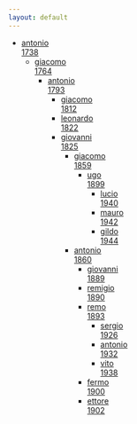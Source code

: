 ```yaml
---
layout: default
---
```


<!--
Family tree
-->

<div class="tree">
<ul>
    <li><a href="#">antonio <br> 1738 </a>
		<ul>
		    <li><a href="#">giacomo <br> 1764 </a> 
        <ul>
             <li><a href="#">antonio <br> 1793 </a> 
             <ul>
                  <li><a href="#">giacomo <br> 1812 </a> </li>
  			          <li><a href="#">leonardo <br> 1822 </a> </li>
                  <li><a href="#"> giovanni <br> 1825 </a>
                  <ul>
                      <li><a href="#">giacomo <br> 1859 </a> 
                      <ul>
                           <li><a href="#">ugo <br> 1899 </a> 
                           <ul>
                                <li><a href="#">lucio <br> 1940 </a> </li>
    		                        <li><a href="#">mauro <br> 1942 </a> </li>
                                <li><a href="#"> gildo <br> 1944 </a> 
                           </li>
                           </ul>
                      </li>
                      </ul>
    		              <li><a href="#">antonio <br> 1860 </a> 
      	              <ul>   
                           <li><a href="#">giovanni <br> 1889 </a> </li>
                           <li><a href="#">remigio <br> 1890 </a> </li>
                           <li><a href="#">remo <br> 1893 </a> 
                            <ul>
                                <li><a href="#">sergio <br> 1926 </a> </li>
      	                        <li><a href="#">antonio <br> 1932 </a> </li>
                                <li><a href="#"> vito <br> 1938 </a>
                           </li>
                           </ul>
                           <li><a href="http://it.wikipedia.org/wiki/Fermo_Solari">fermo <br> 1900 </a> </li>
                           <li><a href="#">ettore <br> 1902 </a> </li>
    		              </li>
                      </ul>


